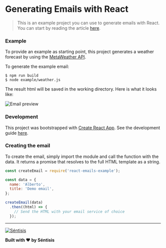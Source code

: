 # Generating Emails with React

> This is an example project you can use to generate emails with React.
> You can start by reading the article [here][article].


### Example

To provide an example as starting point, this project generates a weather
forecast by using the [MetaWeather API][metaweather].

To generate the example email:

```
$ npm run build
$ node example/weather.js
```

The result html will be saved in the working directory. Here is what it looks
like:

![Email preview](https://s3-eu-west-1.amazonaws.com/sentisis-images/github_public/react-emails/email-preview.png)


### Development

This project was bootstrapped with [Create React App][react-create-app].
 See the development guide [here][react-create-app-guide].


### Creating the email

To create the email, simply import the module and call the function with the
data. It returns a promise that resolves to the full HTML template as a string.

```js
const createEmail = require('react-emails-example');

const data = { 
  name: 'Alberto',
  title: 'Demo email',
};

createEmail(data)
  .then((html) => {
    // Send the HTML with your email service of choice
  });
```

- - - - - - - - - -

[![Séntisis](https://s3-eu-west-1.amazonaws.com/sentisis-images/github_public/react-emails/sentisis-logo.png)][sentisis]

**Built with ❤️  by Séntisis**


 [article]: https://building.sentisis.com/
 [sentisis]: https://building.sentisis.com/
 [react-create-app]: https://github.com/facebookincubator/create-react-app
 [react-create-app-guide]: https://github.com/facebookincubator/create-react-app/blob/master/packages/react-scripts/template/README.md
 [metaweather]: https://www.metaweather.com/api/


